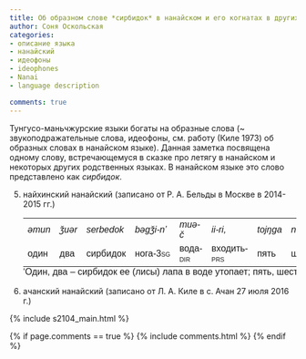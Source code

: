 ```yaml
---
title: Об образном слове *сирбидок* в нанайском и его когнатах в других тунгусо-маньчжурских языках
author: Соня Оскольская
categories:
- описание языка
- нанайский
- идеофоны
- ideophones
- Nanai
- language description

comments: true
---
```


Тунгусо-маньчжурские языки богаты на образные слова (~ звукоподражательные слова, идеофоны, см. работу (Киле 1973) об образных словах в нанайском языке). Данная заметка посвящена одному слову, встречающемуся в сказке про летягу в нанайском и некоторых других родственных языках. В нанайском языке это слово представлено как *сирбидок*.

<ol start="5" class="example" style="list-style-type: decimal">
<li>найхинский нанайский (записано от Р. А. Бельды в Москве в 2014-2015 гг.)
<table class=" lightable-minimal" style="font-family: &quot;Trebuchet MS&quot;, verdana, sans-serif; width: auto !important; border-bottom: 0;">
<tbody>
<tr>
<td style="text-align:left;">
<em>əmun</em>
</td>
<td style="text-align:left;">
<em>ǯuər</em>
</td>
<td style="text-align:left;">
<em>serbedok</em>
</td>
<td style="text-align:left;">
<em>bəgǯi-n’</em>
</td>
<td style="text-align:left;">
<em>muə-č</em>
</td>
<td style="text-align:left;">
<em>ii-ri,</em>
</td>
<td style="text-align:left;">
<em>tojŋga</em>
</td>
<td style="text-align:left;">
<em>n’uŋgu</em>
</td>
</tr>
<tr>
<td style="text-align:left;">
один
</td>
<td style="text-align:left;">
два
</td>
<td style="text-align:left;">
сирбидок
</td>
<td style="text-align:left;">
нога-<span class="smallcaps">3sg</span>
</td>
<td style="text-align:left;">
вода-<span class="smallcaps">dir</span>
</td>
<td style="text-align:left;">
входить-<span class="smallcaps">prs</span>
</td>
<td style="text-align:left;">
пять
</td>
<td style="text-align:left;">
шесть
</td>
</tr>
</tbody>
<tfoot>
<tr>
<td style="padding: 0; " colspan="100%">
<sup></sup> ‘Один, два – сирбидок ее (лисы) лапа в воде утопает; пять, шесть…’
</td>
</tr>
</tfoot>
</table></li>
<li>ачанский нанайский (записано от Л. А. Киле в с. Ачан 27 июля 2016 г.)</li>
</ol>

<!-- more -->

{% include s2104_main.html %}


{% if page.comments == true %}
  {% include comments.html %}
{% endif %}

